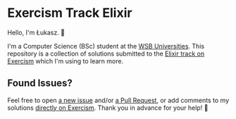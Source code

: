 # Exercism Track Elixir

Hello, I'm Łukasz. 👋

I'm a Computer Science (BSc) student at the [WSB Universities](https://wsb.pl/english/). This repository is a collection of solutions submitted to the [Elixir track on Exercism][solutions] which I'm using to learn more.

## Found Issues?

Feel free to open [a new issue][new-issue] and/or [a Pull Request][new-pr], or add comments to my solutions [directly on Exercism][solutions]. Thank you in advance for your help! 💙

[new-issue]: https://github.com/lukaszklis/exercism-track-elixir/issues/new
[new-pr]: https://github.com/lukaszklis/exercism-track-elixir/compare
[solutions]: https://exercism.org/profiles/lukaszklis/solutions?track_slug=elixir
